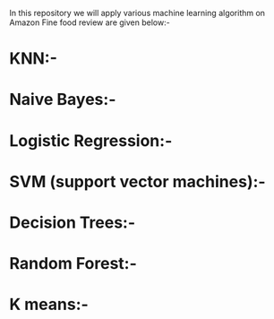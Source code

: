 In this repository we will apply various machine learning algorithm on Amazon Fine food review are given below:-

# KNN:-
# Naive Bayes:-
# Logistic Regression:-
# SVM (support vector machines):-
# Decision Trees:-
# Random Forest:-
# K means:-
